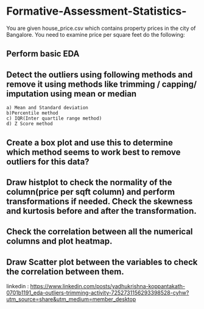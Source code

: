 # Formative-Assessment-Statistics-

  You are given house_price.csv which contains property prices in the city of Bangalore. You need to examine price per square feet do the following:

## Perform basic EDA

## Detect the outliers using following methods and remove it using methods like trimming / capping/ imputation using mean or median
    a) Mean and Standard deviation
    b)Percentile method
    c) IQR(Inter quartile range method)
    d) Z Score method

## Create a box plot and use this to determine which method seems to work best to remove outliers for this data?

## Draw histplot to check the normality of the column(price per sqft column) and perform transformations if needed. Check the skewness and kurtosis before and after the transformation. 

## Check the correlation between all the numerical columns and plot heatmap. 

## Draw Scatter plot between the variables to check the correlation between them. 

linkedin : https://www.linkedin.com/posts/yadhukrishna-koppantakath-0701b1191_eda-outliers-trimming-activity-7252731156293398528-cyhw?utm_source=share&utm_medium=member_desktop
